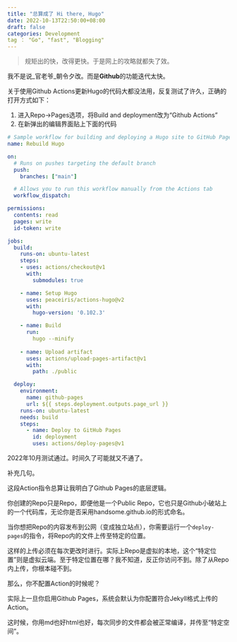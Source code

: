 ```yaml
---
title: "总算成了 Hi there, Hugo"
date: 2022-10-13T22:50:00+08:00
draft: false
categories: Development
tag ： "Go", "fast", "Blogging"
---
```


> 规矩出的快，改得更快。于是网上的攻略就都失了效。

我不是说_官老爷_朝令夕改。而是**Github**的功能迭代太快。

关于使用Github Actions更新Hugo的代码大都没法用，反复测试了许久，正确的打开方式如下：

1. 进入Repo->Pages选项，将Build and deployment改为“Github Actions”
2. 在新弹出的编辑界面贴上下面的代码

```yml
# Sample workflow for building and deploying a Hugo site to GitHub Pages
name: Rebuild Hugo

on:
  # Runs on pushes targeting the default branch
  push:
    branches: ["main"]

  # Allows you to run this workflow manually from the Actions tab
  workflow_dispatch:

permissions:
  contents: read
  pages: write
  id-token: write

jobs:
  build:
    runs-on: ubuntu-latest
    steps:
    - uses: actions/checkout@v1
      with:
        submodules: true

    - name: Setup Hugo
      uses: peaceiris/actions-hugo@v2
      with:
        hugo-version: '0.102.3'

    - name: Build
      run:
        hugo --minify
        
    - name: Upload artifact
      uses: actions/upload-pages-artifact@v1
      with:
        path: ./public

  deploy:
    environment:
      name: github-pages
      url: ${{ steps.deployment.outputs.page_url }}
    runs-on: ubuntu-latest
    needs: build
    steps:
      - name: Deploy to GitHub Pages
        id: deployment
        uses: actions/deploy-pages@v1
```

2022年10月测试通过。时间久了可能就又不通了。

补充几句。

这段Action指令总算让我明白了Github Pages的底层逻辑。

你创建的Repo只是Repo，即便他是一个Public Repo，它也只是Github小破站上的一个代码库，无论你是否采用handsome.github.io的形式命名。

当你想把Repo的内容发布到公网（变成独立站点），你需要运行一个`deploy-pages`的指令，将Repo内的文件上传至特定的位置。

这样的上传必须在每次更改时进行。实际上Repo是虚拟的本地，这个“特定位置”则是虚拟云端。至于特定位置在哪？我不知道，反正你访问不到。除了从Repo内上传，你根本碰不到。

那么，你不配置Action的时候呢？

实际上一旦你启用Github Pages，系统会默认为你配置符合Jekyll格式上传的Action。

这时候，你用md也好html也好，每次同步的文件都会被正常编译，并传至“特定空间”。
